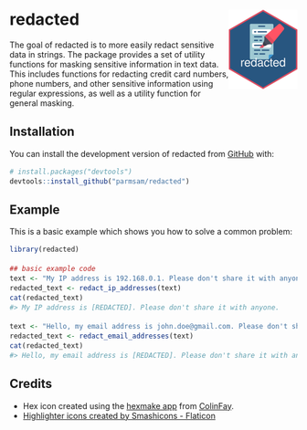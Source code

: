 
<!-- README.md is generated from README.Rmd. Please edit that file -->

# redacted <img src="man/figures/logo.png" align="right" height="139" />

<!-- badges: start -->
<!-- badges: end -->

The goal of redacted is to more easily redact sensitive data in strings.
The package provides a set of utility functions for masking sensitive
information in text data. This includes functions for redacting credit
card numbers, phone numbers, and other sensitive information using
regular expressions, as well as a utility function for general masking.

## Installation

You can install the development version of redacted from
[GitHub](https://github.com/) with:

``` r
# install.packages("devtools")
devtools::install_github("parmsam/redacted")
```

## Example

This is a basic example which shows you how to solve a common problem:

``` r
library(redacted)

## basic example code
text <- "My IP address is 192.168.0.1. Please don't share it with anyone."
redacted_text <- redact_ip_addresses(text)
cat(redacted_text)
#> My IP address is [REDACTED]. Please don't share it with anyone.

text <- "Hello, my email address is john.doe@gmail.com. Please don't share it with anyone."
redacted_text <- redact_email_addresses(text)
cat(redacted_text)
#> Hello, my email address is [REDACTED]. Please don't share it with anyone.
```

## Credits

- Hex icon created using the [hexmake
  app](https://connect.thinkr.fr/hexmake/) from
  [ColinFay](https://github.com/ColinFay/hexmake).
- <a href="https://www.flaticon.com/free-icons/highlighter" title="highlighter icons">Highlighter
  icons created by Smashicons - Flaticon</a>
